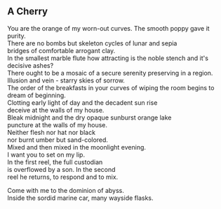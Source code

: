 A Cherry
--------
You are the orange of my worn-out curves. The smooth poppy gave it purity.  
There are no bombs but skeleton cycles of lunar and sepia  
bridges of comfortable arrogant clay.  
In the smallest marble flute how attracting is the noble stench and it's decisive ashes?  
There ought to be a mosaic of a secure serenity preserving in a region.  
Illusion and vein - starry skies of sorrow.  
The order of the breakfasts in your curves of wiping the room begins to dream of beginning.  
Clotting early light of day and the decadent sun rise  
deceive at the walls of my house.  
Bleak midnight and the dry opaque sunburst orange lake  
puncture at the walls of my house.  
Neither flesh nor hat nor black  
nor burnt umber but sand-colored.  
Mixed and then mixed in the moonlight evening.  
I want you to set on my lip.  
In the first reel, the full custodian  
is overflowed by a son. In the second  
reel he returns, to respond and to mix.  
  
Come with me to the dominion of abyss.  
Inside the sordid marine car, many wayside flasks.  
